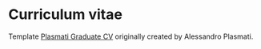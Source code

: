 # Curriculum vitae
Template [Plasmati Graduate CV](https://www.latextemplates.com/template/plasmati-graduate-cv) originally created by Alessandro Plasmati.
